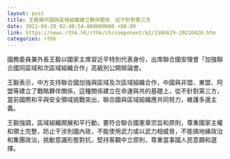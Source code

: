 ```yaml
---
layout: post
title: 王毅稱中國與區域組織建立夥伴關係　從不針對第三方
date: 2021-04-20 02:40:54.000000000 +08:00
link: https://news.rthk.hk/rthk/ch/component/k2/1586629-20210420.htm
categories: rthk
---
```


國務委員兼外長王毅以國家主席習近平特別代表身份，出席聯合國安理會「加強聯合國同區域和次區域組織合作」高級別公開辯論會。

王毅表示，中方支持聯合國加強與區域及次區域組織合作，中國與非盟、東盟、阿盟等建立了戰略夥伴關係，這種關係建立在命運與共的基礎上，從不針對第三方，當前國際和平與安全領域挑戰突出，聯合國與區域組織應共同努力，維護多邊主義。

王毅強調，區域組織開展和平行動，要符合聯合國憲章宗旨和原則，尊重國家主權和領土完整，防止干涉別國內政，不能使用武力或以武力相威脅，不能搞地緣政治和集團政治，挑動意識形態對抗，堅持客觀中立原則，尊重當事國人民意願和選擇。
